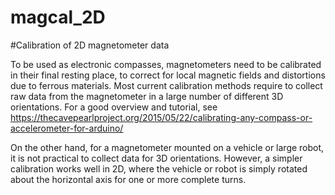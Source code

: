 # magcal_2D

#Calibration of 2D magnetometer data

To be used as electronic compasses, magnetometers need to be calibrated in their final resting place, to correct for local magnetic fields and distortions due to ferrous materials. Most current calibration methods require to collect raw data from the magnetometer in a large number of different 3D orientations. For a good overview and tutorial, see https://thecavepearlproject.org/2015/05/22/calibrating-any-compass-or-accelerometer-for-arduino/

On the other hand, for a magnetometer mounted on a vehicle or large robot, it is not practical to collect data for 3D orientations. However, a simpler calibration works well in 2D, where the vehicle or robot is simply rotated about the horizontal axis for one or more complete turns.
